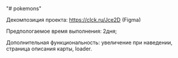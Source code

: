 ﻿"# pokemons" 
 
Декомпозиция проекта: https://clck.ru/Jce2D (Figma)

Предпологаемое время выполнения: 2дня;

Дополнительная функциональность: увеличение при наведении, страница описания карты, loader.
